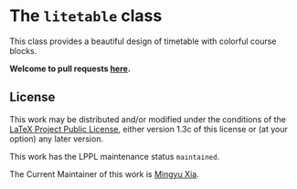 # The `litetable` class

This class provides a beautiful design of timetable with colorful course blocks.

**Welcome to pull requests [here](https://github.com/xiamyphys/litetable).**

## License

This work may be distributed and/or modified under the conditions of the [LaTeX Project Public License](http://www.latex-project.org/lppl.txt), either version 1.3c of this license or (at your option) any later version.

This work has the LPPL maintenance status `maintained`.

The Current Maintainer of this work is [Mingyu Xia](https://www.ctan.org/author/xia-my).
